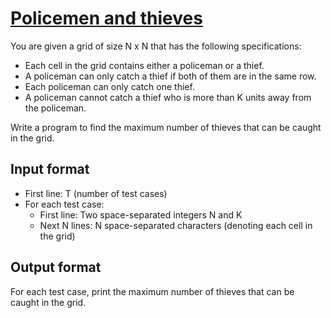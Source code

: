 # [Policemen and thieves][link]

You are given a grid of size N x N that has the following specifications:

- Each cell in the grid contains either a policeman or a thief.
- A policeman can only catch a thief if both of them are in the same row.
- Each policeman can only catch one thief.
- A policeman cannot catch a thief who is more than K units away from the policeman.

Write a program to find the maximum number of thieves that can be caught in the grid.

## Input format

- First line: T (number of test cases)
- For each test case:
  - First line: Two space-separated integers N and K
  - Next N lines: N space-separated characters (denoting each cell in the grid)

## Output format

For each test case, print the maximum number of thieves that can be caught in the grid.

[link]: https://www.hackerearth.com/practice/algorithms/searching/linear-search/practice-problems/algorithm/joker-and-thieves-53e59f4a/
